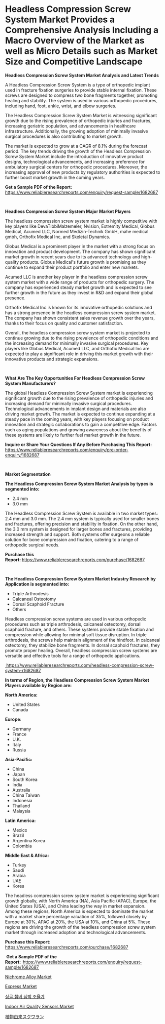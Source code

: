 <p><h1>Headless Compression Screw System Market Provides a Comprehensive Analysis Including a Macro Overview of the Market as well as Micro Details such as Market Size and Competitive Landscape</h1></p><p><strong>Headless Compression Screw System Market Analysis and Latest Trends</strong></p>
<p><p>A Headless Compression Screw System is a type of orthopedic implant used in fracture fixation surgeries to provide stable internal fixation. These screws are designed to compress two bone fragments together, promoting healing and stability. The system is used in various orthopedic procedures, including hand, foot, ankle, wrist, and elbow surgeries.</p><p>The Headless Compression Screw System Market is witnessing significant growth due to the rising prevalence of orthopedic injuries and fractures, increasing geriatric population, and advancements in healthcare infrastructure. Additionally, the growing adoption of minimally invasive surgical procedures is also contributing to market growth.</p><p>The market is expected to grow at a CAGR of 8.1% during the forecast period. The key trends driving the growth of the Headless Compression Screw System Market include the introduction of innovative product designs, technological advancements, and increasing preference for ambulatory surgical centers for orthopedic procedures. Moreover, the increasing approval of new products by regulatory authorities is expected to further boost market growth in the coming years.</p></p>
<p><strong>Get a Sample PDF of the Report:&nbsp;</strong> <a href="https://www.reliableresearchreports.com/enquiry/request-sample/1682687">https://www.reliableresearchreports.com/enquiry/request-sample/1682687</a></p>
<p>&nbsp;</p>
<p><strong>Headless Compression Screw System Major Market Players</strong></p>
<p><p>The headless compression screw system market is highly competitive with key players like DevaTıbbiMalzemeler, Nvision, Extremity Medical, Globus Medical, Acumed LLC, Normed Medizin-Technik GmbH, mahe medical gmbh, Orthofix Medical Inc, and Skeletal Dynamics.</p><p>Globus Medical is a prominent player in the market with a strong focus on innovation and product development. The company has shown significant market growth in recent years due to its advanced technology and high-quality products. Globus Medical's future growth is promising as they continue to expand their product portfolio and enter new markets.</p><p>Acumed LLC is another key player in the headless compression screw system market with a wide range of products for orthopedic surgery. The company has experienced steady market growth and is expected to see further growth in the future as they invest in R&D and expand their global presence.</p><p>Orthofix Medical Inc is known for its innovative orthopedic solutions and has a strong presence in the headless compression screw system market. The company has shown consistent sales revenue growth over the years, thanks to their focus on quality and customer satisfaction.</p><p>Overall, the headless compression screw system market is projected to continue growing due to the rising prevalence of orthopedic conditions and the increasing demand for minimally invasive surgical procedures. Key players like Globus Medical, Acumed LLC, and Orthofix Medical Inc are expected to play a significant role in driving this market growth with their innovative products and strategic expansions.</p></p>
<p>&nbsp;</p>
<p><strong>What Are The Key Opportunities For Headless Compression Screw System Manufacturers?</strong></p>
<p><p>The global Headless Compression Screw System market is experiencing significant growth due to the rising prevalence of orthopedic injuries and increasing demand for minimally invasive surgical procedures. Technological advancements in implant design and materials are also driving market growth. The market is expected to continue expanding at a steady pace in the coming years, with key players focusing on product innovation and strategic collaborations to gain a competitive edge. Factors such as aging populations and growing awareness about the benefits of these systems are likely to further fuel market growth in the future.</p></p>
<p><strong>Inquire or Share Your Questions If Any Before Purchasing This Report:</strong> <a href="https://www.reliableresearchreports.com/enquiry/pre-order-enquiry/1682687">https://www.reliableresearchreports.com/enquiry/pre-order-enquiry/1682687</a></p>
<p>&nbsp;</p>
<p><strong>Market Segmentation</strong></p>
<p><strong>The Headless Compression Screw System Market Analysis by types is segmented into:</strong></p>
<p><ul><li>2.4 mm</li><li>3.0 mm</li></ul></p>
<p><p>The Headless Compression Screw System is available in two market types: 2.4 mm and 3.0 mm. The 2.4 mm system is typically used for smaller bones and fractures, offering precision and stability in fixation. On the other hand, the 3.0 mm system is designed for larger bones and fractures, providing increased strength and support. Both systems offer surgeons a reliable solution for bone compression and fixation, catering to a range of orthopedic surgical needs.</p></p>
<p><strong>Purchase this Report:&nbsp;</strong><a href="https://www.reliableresearchreports.com/purchase/1682687">https://www.reliableresearchreports.com/purchase/1682687</a></p>
<p>&nbsp;</p>
<p><strong>The Headless Compression Screw System Market Industry Research by Application is segmented into:</strong></p>
<p><ul><li>Triple Arthrodesis</li><li>Calcaneal Osteotomy</li><li>Dorsal Scaphoid Fracture</li><li>Others</li></ul></p>
<p><p>Headless compression screw systems are used in various orthopedic procedures such as triple arthrodesis, calcaneal osteotomy, dorsal scaphoid fracture, and others. These systems provide stable fixation and compression while allowing for minimal soft tissue disruption. In triple arthrodesis, the screws help maintain alignment of the hindfoot. In calcaneal osteotomy, they stabilize bone fragments. In dorsal scaphoid fractures, they promote proper healing. Overall, headless compression screw systems are versatile and effective tools for a range of orthopedic applications.</p></p>
<p><a href="https://www.reliableresearchreports.com/headless-compression-screw-system-r1682687">&nbsp;https://www.reliableresearchreports.com/headless-compression-screw-system-r1682687</a></p>
<p><strong>In terms of Region, the Headless Compression Screw System Market Players available by Region are:</strong></p>
<p>
    <p> <strong> North America: </strong>
        <ul>
            <li>United States</li>
            <li>Canada</li>
        </ul>
        </p> 
    <p> <strong> Europe: </strong>
        <ul>
            <li>Germany</li>
            <li>France</li>
            <li>U.K.</li>
            <li>Italy</li>
            <li>Russia</li>
        </ul>
        </p> 
    <p> <strong> Asia-Pacific: </strong>
        <ul>
            <li>China</li>
            <li>Japan</li>
            <li>South Korea</li>
            <li>India</li>
            <li>Australia</li>
            <li>China Taiwan</li>
            <li>Indonesia</li>
            <li>Thailand</li>
            <li>Malaysia</li>
        </ul>
        </p> 
    <p> <strong> Latin America: </strong>
        <ul>
            <li>Mexico</li>
            <li>Brazil</li>
            <li>Argentina Korea</li>
            <li>Colombia</li>
        </ul>
        </p> 
    <p> <strong> Middle East & Africa: </strong>
        <ul>
            <li>Turkey</li>
            <li>Saudi</li>
            <li>Arabia</li>
            <li>UAE</li>
            <li>Korea</li>
        </ul>
    </p>
    </p>
<p><p>The headless compression screw system market is experiencing significant growth globally, with North America (NA), Asia Pacific (APAC), Europe, the United States (USA), and China leading the way in market expansion. Among these regions, North America is expected to dominate the market with a market share percentage valuation of 35%, followed closely by Europe at 30%, APAC at 20%, the USA at 10%, and China at 5%. These regions are driving the growth of the headless compression screw system market through increased adoption and technological advancements.</p></p>
<p><strong>Purchase this Report: </strong><a href="https://www.reliableresearchreports.com/purchase/1682687">https://www.reliableresearchreports.com/purchase/1682687</a></p>
<p>&nbsp;<strong>Get a Sample PDF of the Report:&nbsp;&nbsp;</strong><a href="https://www.reliableresearchreports.com/enquiry/request-sample/1682687">https://www.reliableresearchreports.com/enquiry/request-sample/1682687</a></p>
<p><strong></strong></p>
<p><p><a href="https://github.com/fiixsa/Market-Research-Report-List-3/blob/main/nichrome-alloy-market.md">Nichrome Alloy Market</a></p><p><a href="https://github.com/Airanohannonzb68e5pb53oc1/Market-Research-Report-List-2/blob/main/express-market.md">Express Market</a></p><p><a href="https://github.com/milikokao84/Market-Research-Report-List-1/blob/main/6190841104603.md">싱글 챔버 심박 조율기</a></p><p><a href="https://issuu.com/reportprime-2/docs/indoor-air-quality-sensors-market-size-2030.pptx">Indoor Air Quality Sensors Market</a></p><p><a href="https://github.com/AriMuller2009/Market-Research-Report-List-2/blob/main/4982863109835.md">植物由来スクワラン</a></p></p>